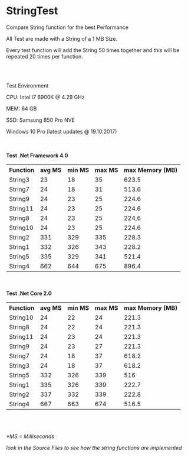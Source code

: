 # StringTest

<p>Compare String function for the best Performance</p>
<p>All Test are made with a String of a 1 MB Size.</p>
<p>Every test function will add the String 50 times together and this will be repeated 20 times per function.</p>
</br>
</br>

<p>Test Environment</p>
<p>CPU: Intel i7 6900K @ 4.29 GHz</p>
<p>MEM: 64 GB</p>
<p>SSD: Samsung 850 Pro NVE</p>
<p>Windows 10 Pro (latest updates @ 19.10.2017)</p>

</br>
</br>
<b>Test .Net Framework 4.0</b>
<table>
  <tr>
    <th>Function</th>
    <th>avg MS</th>
    <th>min MS</th>
    <th>max MS</th>
    <th>max Memory (MB)</th>
  </tr>
  <tr>
    <td>String3</td>
    <td>23</td>
    <td>18</td>
    <td>35</td>
    <td>623.5</td>
  </tr>
   <tr>
    <td>String7</td>
    <td>24</td>
    <td>18</td>
    <td>31</td>
    <td>513.6</td>
  </tr>
  <tr>
    <td>String9</td>
    <td>24</td>
    <td>23</td>
    <td>25</td>
    <td>224.6</td>
  </tr>
  <tr>
    <td>String11</td>
    <td>24</td>
    <td>23</td>
    <td>25</td>
    <td>224.6</td>
  </tr>
  <tr>
    <td>String8</td>
    <td>24</td>
    <td>23</td>
    <td>25</td>
    <td>224,6</td>
  </tr>
  <tr>
    <td>String10</td>
    <td>24</td>
    <td>23</td>
    <td>25</td>
    <td>224.6</td>
  </tr>
  <tr>
    <td>String2</td>
    <td>331</td>
    <td>329</td>
    <td>335</td>
    <td>228.3</td>
  </tr>
  <tr>
    <td>String1</td>
    <td>332</td>
    <td>326</td>
    <td>343</td>
    <td>228.2</td>
  </tr>
  <tr>
    <td>String5</td>
    <td>335</td>
    <td>329</td>
    <td>341</td>
    <td>521.4</td>
  </tr>
  <tr>
    <td>String4</td>
    <td>662</td>
    <td>644</td>
    <td>675</td>
    <td>896.4</td>
  </tr>
</table>
</br>
</br>
<b>Test .Net Core 2.0</b>
<table>
  <tr>
    <th>Function</th>
    <th>avg MS</th>
    <th>min MS</th>
    <th>max MS</th>
    <th>max Memory (MB)</th>
  </tr>
  <tr>
    <td>String10</td>
    <td>24</td>
    <td>22</td>
    <td>24</td>
    <td>221.3</td>
  </tr>
  <tr>
    <td>String8</td>
    <td>24</td>
    <td>22</td>
    <td>24</td>
    <td>221.3</td>
  </tr>
   <tr>
    <td>String11</td>
    <td>24</td>
    <td>23</td>
    <td>24</td>
    <td>221.3</td>
  </tr>
  <tr>
    <td>String9</td>
    <td>24</td>
    <td>23</td>
    <td>27</td>
    <td>221.3</td>
  </tr>
  <tr>
    <td>String7</td>
    <td>24</td>
    <td>18</td>
    <td>37</td>
    <td>618.2</td>
  </tr>
  <tr>
    <td>String3</td>
    <td>24</td>
    <td>18</td>
    <td>37</td>
    <td>618.2</td>
  </tr>
  <tr>
    <td>String5</td>
    <td>332</td>
    <td>326</td>
    <td>339</td>
    <td>516</td>
  </tr>
  <tr>
    <td>String1</td>
    <td>335</td>
    <td>326</td>
    <td>339</td>
    <td>222.7</td>
  </tr>
  <tr>
    <td>String2</td>
    <td>337</td>
    <td>332</td>
    <td>339</td>
    <td>222.8</td>
  </tr>
  <tr>
    <td>String4</td>
    <td>667</td>
    <td>663</td>
    <td>674</td>
    <td>516.5</td>
  </tr>
</table>
</br>
</br>
<p><i>*MS = Milliseconds</i></p>
<p><i>look in the Source Files to see how the string functions are implemented</i></p>

